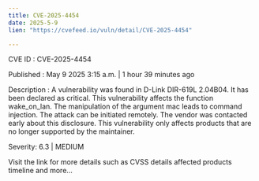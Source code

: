 ```yaml
---
title: CVE-2025-4454
date: 2025-5-9
lien: "https://cvefeed.io/vuln/detail/CVE-2025-4454"

---
```


CVE ID : CVE-2025-4454

Published :  May 9
2025
3:15 a.m. | 1 hour
39 minutes ago

Description : A vulnerability was found in D-Link DIR-619L 2.04B04. It has been declared as critical. This vulnerability affects the function wake_on_lan. The manipulation of the argument mac leads to command injection. The attack can be initiated remotely. The vendor was contacted early about this disclosure. This vulnerability only affects products that are no longer supported by the maintainer.

Severity: 6.3 | MEDIUM

Visit the link for more details
such as CVSS details
affected products
timeline
and more...
